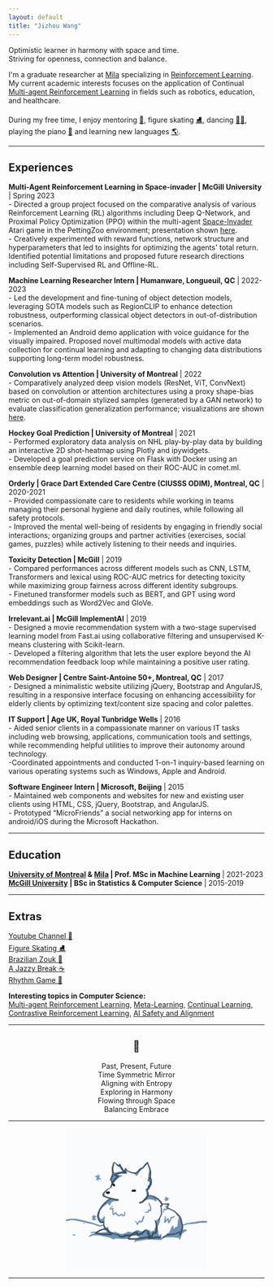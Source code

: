 ```yaml
---
layout: default
title: "Jizhou Wang"
---
```


<!-- ## About me -->

Optimistic learner in harmony with space and time.  
Striving for openness, connection and balance.  

I'm a graduate researcher at [Mila](https://mila.quebec/) specializing in [Reinforcement Learning](https://en.wikipedia.org/wiki/Reinforcement_learning). My current academic interests focuses on the application of Continual [Multi-agent Reinforcement Learning](https://en.wikipedia.org/wiki/Multi-agent_reinforcement_learning) in fields such as robotics, education, and healthcare.

During my free time, I enjoy mentoring [🤗](https://huggingface.co/), figure skating [⛸️](https://www.youtube.com/watch?v=nbelrZHSCjU), dancing [💃🕺](https://en.wikipedia.org/wiki/Brazilian_Zouk), playing the piano [🎹](https://www.youtube.com/watch?v=HgoP2m5pZfQ) and learning new languages [🌎](https://mundolingo.org/).

---

## Experiences

**Multi-Agent Reinforcement Learning in Space-invader \| McGill University** \| Spring 2023 [<i class="fa-solid fa-file"></i>](./papers/RL_Project_paper.pdf)  
\- Directed a group project focused on the comparative analysis of various Reinforcement Learning (RL) algorithms including Deep Q-Network, and Proximal Policy Optimization (PPO) within the multi-agent [Space-Invader](https://pettingzoo.farama.org/environments/atari/space_invaders/) Atari game in the PettingZoo environment; presentation shown [here](https://youtu.be/U5Z_gL2xs4w).  
\- Creatively experimented with reward functions, network structure and hyperparameters that led to insights for optimizing the agents' total return. Identified potential limitations and proposed future research directions including Self-Supervised RL and Offline-RL.

**Machine Learning Researcher Intern \| Humanware, Longueuil, QC** \| 2022-2023 [<i class="fa-solid fa-file"></i>](./papers/Humanware_Internship_Report.pdf)  
\- Led the development and fine-tuning of object detection models, leveraging SOTA models such as RegionCLIP to enhance detection robustness, outperforming classical object detectors in out-of-distribution scenarios.  
\- Implemented an Android demo application with voice guidance for the visually impaired. Proposed novel multimodal models with active data collection for continual learning and adapting to changing data distributions supporting  long-term model robustness.

**Convolution vs Attention \| University of Montreal** \| 2022 [<i class="fa-solid fa-file"></i>](./papers/Conv_vs_Attention.pdf)  
\- Comparatively analyzed deep vision models (ResNet, ViT, ConvNext) based on convolution or attention architectures using a proxy shape-bias metric on out-of-domain stylized samples (generated by a GAN network) to evaluate classification generalization performance; visualizations are shown [here](./assets/images/shape-bias.html).

**Hockey Goal Prediction \| University of Montreal** \| 2021 [<i class="fa-solid fa-link"></i>](./_posts/2021-11-30-milestone-2.md)  
\- Performed exploratory data analysis on NHL play-by-play data by building an interactive 2D shot-heatmap using Plotly and ipywidgets.  
\- Developed a goal prediction service on Flask with Docker using an ensemble deep learning model based on their ROC-AUC in comet.ml.

<!-- **Navigaze \| McGill Code Jam** \| 2019 [<i class="fa-solid fa-link"></i>](https://devpost.com/software/navigreat-hviz0n)  
\- Designed a browser extension that generates a table-of-contents from any webpage, text selection using keywords, key sentences for text summarization.  
\- Developed the backend extractive text summarization model using TextRank algorithm with spaCy and Flask. -->

**Orderly \| Grace Dart Extended Care Centre (CIUSSS ODIM), Montreal, QC** \| 2020-2021 [<i class="fa-solid fa-link"></i>](https://www.ciusss-ouestmtl.gouv.qc.ca/installations/chsld/centre-de-soins-prolonges-grace-dart/)  
\- Provided compassionate care to residents while working in teams managing their personal hygiene and daily routines, while following all safety protocols.  
\- Improved the mental well-being of residents by engaging in friendly social interactions; organizing groups and partner activities (exercises, social games, puzzles) while actively listening to their needs and inquiries.

**Toxicity Detection \| McGill** \| 2019 [<i class="fa-solid fa-file"></i>](./papers/Toxicity_Detection.pdf)  
\- Compared performances across different models such as CNN, LSTM, Transformers and lexical using ROC-AUC metrics for detecting toxicity while maximizing group fairness across different identity subgroups.  
\- Finetuned transformer models such as BERT, and GPT using word embeddings such as Word2Vec and GloVe.

<!-- **SqueezeNet Reproducibility \| McGill** \| 2019 [<i class="fa-solid fa-file"></i>](./papers/Squeezenet_Reproducibility.pdf)  
\- Analysis of SqueezeNet architecture vs AlexNet on CIFAR-10 by ablation while maintaining the model size reduction intended in SqueezeNet.

**Modified MNist Classification \| McGill** \| 2019 [<i class="fa-solid fa-file"></i>](./papers/Modified_Mnist_Classifier.pdf)  
\- Incrementally tested hyperparameters such as loss functions, optimizers, normalization, dropouts, preprocessing and augmentations (OpenCV) for image classification.  
\- Worked with state-of-the-art CNN models (Resnet, EfficientNet) and developed ensembles to further increase classification accuracies. -->

**Irrelevant.ai \| McGill ImplementAI** \| 2019 [<i class="fa-solid fa-link"></i>](https://devpost.com/software/irrelevant-ai)  
\- Designed a movie recommendation system with a two-stage supervised learning model from Fast.ai using collaborative filtering and unsupervised K-means clustering with Scikit-learn.  
\- Developed a filtering algorithm that lets the user explore beyond the AI recommendation feedback loop while maintaining a positive user rating.

<!-- **Hotel Database Designer \| McGill** \| 2018  
\- Worked in teams to analyze and understand business and user requirements to create a detailed database design model of a hotel.  
\- Wrote complex queries and functions using SQL and Java languages for applications to interact with the database. -->

**Web Designer \| Centre Saint-Antoine 50+, Montreal, QC** \| 2017 [<i class="fa-solid fa-link"></i>](http://centrestantoine50plus.org/)  
\- Designed a minimalistic website utilizing jQuery, Bootstrap and AngularJS, resulting in a responsive interface focusing on enhancing accessibility for elderly clients by optimizing text/content size spacing and color palettes.

**IT Support \| Age UK, Royal Tunbridge Wells** \| 2016 [<i class="fa-solid fa-link"></i>](https://www.ageuk.org.uk/)  
\- Aided senior clients in a compassionate manner on various IT tasks including web browsing, applications, communication tools and settings, while recommending helpful utilities to improve their autonomy around technology.  
\-Coordinated appointments and conducted 1-on-1 inquiry-based learning on various operating systems such as Windows, Apple and Android.

**Software Engineer Intern \| Microsoft, Beijing** \| 2015  
\- Maintained web components and websites for new and existing user clients using HTML, CSS, jQuery, Bootstrap, and AngularJS.  
\- Prototyped “MicroFriends” a social networking app for interns on android/iOS during the Microsoft Hackathon.

---

## Education

**[University of Montreal](https://www.umontreal.ca/) & [Mila](https://mila.quebec/) \| Prof. MSc in Machine Learning** \| 2021-2023  
**[McGill University](https://www.mcgill.ca/) \| BSc in Statistics & Computer Science** \| 2015-2019  

---

## Extras

[Youtube Channel 🎹](https://www.youtube.com/Jawing)  
[Figure Skating ⛸️](https://youtu.be/mFGLGFv8Mu0?t=116)  
[Brazilian Zouk 💃](https://www.youtube.com/watch?v=hQuFP-26fb4)  
[A Jazzy Break ☕](https://www.youtube.com/watch?v=6uddGul0oAc)  
[Rhythm Game 🎵](https://osu.ppy.sh/home)  

**Interesting topics in Computer Science:**  
[Multi-agent Reinforcement Learning](https://en.wikipedia.org/wiki/Multi-agent_reinforcement_learning), [Meta-Learning](https://en.wikipedia.org/wiki/Meta_learning_(computer_science)), [Continual Learning](https://sites.google.com/view/nsl-course/), [Contrastive Reinforcement Learning](https://arxiv.org/abs/2206.07568), [AI Safety and Alignment](https://www.youtube.com/channel/UCLB7AzTwc6VFZrBsO2ucBMg)

---

<div align="center">
<h2>🤍</h2>
Past, Present, Future<br/>
Time Symmetric Mirror<br/>
Aligning with Entropy<br/>
Exploring in Harmony<br/>
Flowing through Space<br/>
Balancing Embrace<br/>
</div>

---

<div align="center">
<p><img style="width:55%;" src="/assets/img/Jawing.gif"/></p>
</div>

---
